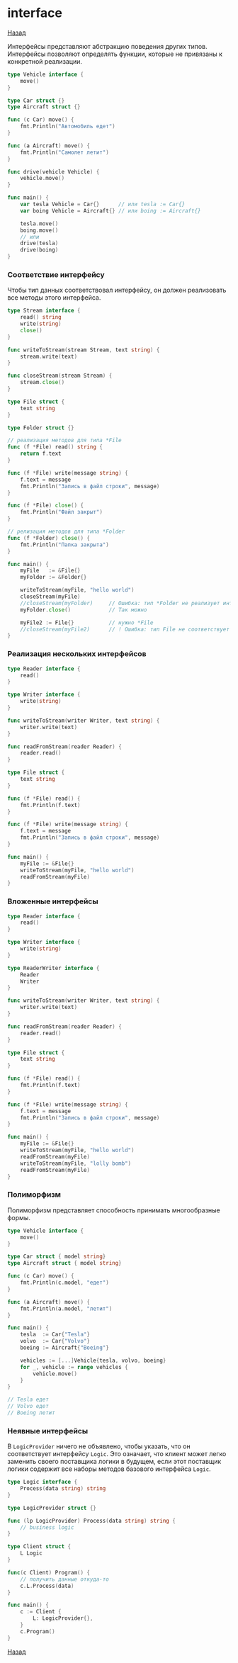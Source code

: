 # interface

[Назад][back]

Интерфейсы представляют абстракцию поведения других типов.
Интерфейсы позволяют определять функции, которые не привязаны к конкретной реализации.

```go
type Vehicle interface {
    move()
}

type Car struct {}
type Aircraft struct {}

func (c Car) move() {
    fmt.Println("Автомобиль едет")
}

func (a Aircraft) move() {
    fmt.Println("Самолет летит")
}

func drive(vehicle Vehicle) {
    vehicle.move()
}

func main() {
    var tesla Vehicle = Car{}      // или tesla := Car{}
    var boing Vehicle = Aircraft{} // или boing := Aircraft{}

    tesla.move()
    boing.move()
    // или
    drive(tesla)
    drive(boing)
}
```

### Соответствие интерфейсу

Чтобы тип данных соответствовал интерфейсу, он должен реализовать все методы этого интерфейса.

```go
type Stream interface {
    read() string
    write(string)
    close()
}

func writeToStream(stream Stream, text string) {
    stream.write(text)
}

func closeStream(stream Stream) {
    stream.close()
}

type File struct {
    text string
}

type Folder struct {}

// реализация методов для типа *File
func (f *File) read() string {
    return f.text
}

func (f *File) write(message string) {
    f.text = message
    fmt.Println("Запись в файл строки", message)
}

func (f *File) close() {
    fmt.Println("Файл закрыт")
}

// релизация методов для типа *Folder
func (f *Folder) close() {
    fmt.Println("Папка закрыта")
}

func main() {
    myFile   := &File{}
    myFolder := &Folder{}

    writeToStream(myFile, "hello world")
    closeStream(myFile)
    //closeStream(myFolder)     // Ошибка: тип *Folder не реализует интерфейс Stream
    myFolder.close()            // Так можно

    myFile2 := File{}           // нужно *File
    //closeStream(myFile2)      // ! Ошибка: тип File не соответствует интерфейсу Stream
}
```

### Реализация нескольких интерфейсов

```go
type Reader interface {
    read()
}

type Writer interface {
    write(string)
}

func writeToStream(writer Writer, text string) {
    writer.write(text)
}

func readFromStream(reader Reader) {
    reader.read()
}

type File struct {
    text string
}

func (f *File) read() {
    fmt.Println(f.text)
}

func (f *File) write(message string) {
    f.text = message
    fmt.Println("Запись в файл строки", message)
}

func main() {
    myFile := &File{}
    writeToStream(myFile, "hello world")
    readFromStream(myFile)
}
```

### Вложенные интерфейсы

```go
type Reader interface {
    read()
}

type Writer interface {
    write(string)
}

type ReaderWriter interface {
    Reader
    Writer
}

func writeToStream(writer Writer, text string) {
    writer.write(text)
}

func readFromStream(reader Reader) {
    reader.read()
}

type File struct {
    text string
}

func (f *File) read() {
    fmt.Println(f.text)
}

func (f *File) write(message string) {
    f.text = message
    fmt.Println("Запись в файл строки", message)
}

func main() {
    myFile := &File{}
    writeToStream(myFile, "hello world")
    readFromStream(myFile)
    writeToStream(myFile, "lolly bomb")
    readFromStream(myFile)
}
```

### Полиморфизм

Полиморфизм представляет способность принимать многообразные формы.

```go
type Vehicle interface {
    move()
}

type Car struct { model string}
type Aircraft struct { model string}

func (c Car) move() {
    fmt.Println(c.model, "едет")
}

func (a Aircraft) move() {
    fmt.Println(a.model, "летит")
}

func main() {
    tesla  := Car{"Tesla"}
    volvo  := Car{"Volvo"}
    boeing := Aircraft{"Boeing"}

    vehicles := [...]Vehicle{tesla, volvo, boeing}
    for _, vehicle := range vehicles {
        vehicle.move()
    }
}

// Tesla едет
// Volvo едет
// Boeing летит
```

### Неявные интерфейсы

В `LogicProvider` ничего не объявлено, чтобы указать, что он соответствует интерфейсу `Logic`.
Это означает, что клиент может легко заменить своего поставщика логики в будущем, если этот поставщик логики содержит
все наборы методов базового интерфейса `Logic`.

```go
type Logic interface {
    Process(data string) string
}

type LogicProvider struct {}

func (lp LogicProvider) Process(data string) string {
    // business logic
}

type Client struct {
    L Logic
}

func(c Client) Program() {
    // получить данные откуда-то
    c.L.Process(data)
}

func main() {
    c := Client {
        L: LogicProvider{},  
    }
    c.Program()
}
```

[Назад][back]

[back]: <.> "Назад к оглавлению"